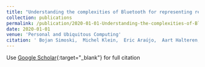 ```yaml
---
title: "Understanding the complexities of Bluetooth for representing real-life social networks: A methodology for inferring and validating Bluetooth-based social network graphs"
collection: publications
permalink: /publication/2020-01-01-Understanding-the-complexities-of-Bluetooth-for-representing-real-life-social-networks-A-methodology-for-inferring-and-validating-Bluetooth-based-social-network-graphs
date: 2020-01-01
venue: 'Personal and Ubiquitous Computing'
citation: ' Bojan Simoski,  Michel Klein,  Eric Araújo,  Aart Halteren,  Thabo Woudenberg,  Kirsten Bevelander,  Moniek Buijzen,  Henri Bal, &quot;Understanding the complexities of Bluetooth for representing real-life social networks: A methodology for inferring and validating Bluetooth-based social network graphs.&quot; Personal and Ubiquitous Computing, 2020.'
---
```

Use [Google Scholar](https://scholar.google.com/scholar?q=Understanding+the+complexities+of+Bluetooth+for+representing+real+life+social+networks:+A+methodology+for+inferring+and+validating+Bluetooth+based+social+network+graphs){:target="_blank"} for full citation